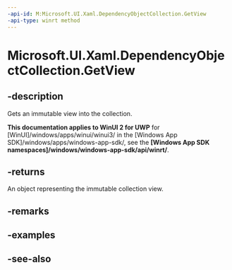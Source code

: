 ```yaml
---
-api-id: M:Microsoft.UI.Xaml.DependencyObjectCollection.GetView
-api-type: winrt method
---
```


<!-- Method syntax
public Windows.Foundation.Collections.IVectorView<Windows.UI.Xaml.DependencyObject> GetView()
-->

# Microsoft.UI.Xaml.DependencyObjectCollection.GetView

## -description
Gets an immutable view into the collection.

**This documentation applies to WinUI 2 for UWP** for [WinUI]/windows/apps/winui/winui3/ in the [Windows App SDK]/windows/apps/windows-app-sdk/, see the **[Windows App SDK namespaces]/windows/windows-app-sdk/api/winrt/**.

## -returns
An object representing the immutable collection view.

## -remarks

## -examples

## -see-also
